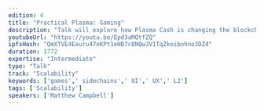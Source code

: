 ```yaml
---
edition: 4
title: "Practical Plasma: Gaming"
description: "Talk will explore how Plasma Cash is changing the blockchain gaming landscape. Viewers will come away with a strong understanding of how to add advanced functionality like real time battles and crosschain token transfers to their existing games. Also we will explore how Plasma Cash enables use of sidehains to speed up gaming. What are the UI/UX difficulties of Plasma Cash? What would having wallets on multiple chains look like. Can we have automatic sign transactions for users? First we will delve deeper into L2 solutions like sidechain and state channels. We will see how plasma cash enables token transfers to sidechains, enabling the game to be fully run on the secondary layer. We will compare from a high level some common L2 solutions. We will walk through the UI/UX choices, how existing wallets interact with Plasma contracts. Then we we will delve into the tradeoffs in UI to speed. Finally we will tie everything together, by showing a working game that uses plasma, on a sidechain. So the audience can get the feel of what the end result of all this work would look like. What kind of games are possible and open up ideas for their future titles."
youtubeUrl: "https://youtu.be/Epd3aMQtfZQ"
ipfsHash: "QmXTVE4Eauru47oKPt1eHB7c8NQwJV1TqZkoibohno3DZ4"
duration: 1772
expertise: "Intermediate"
type: "Talk"
track: "Scalability"
keywords: ['games',' sidechains',' UI',' UX',' L2']
tags: ['Scalability']
speakers: ['Matthew Campbell']
---
```


